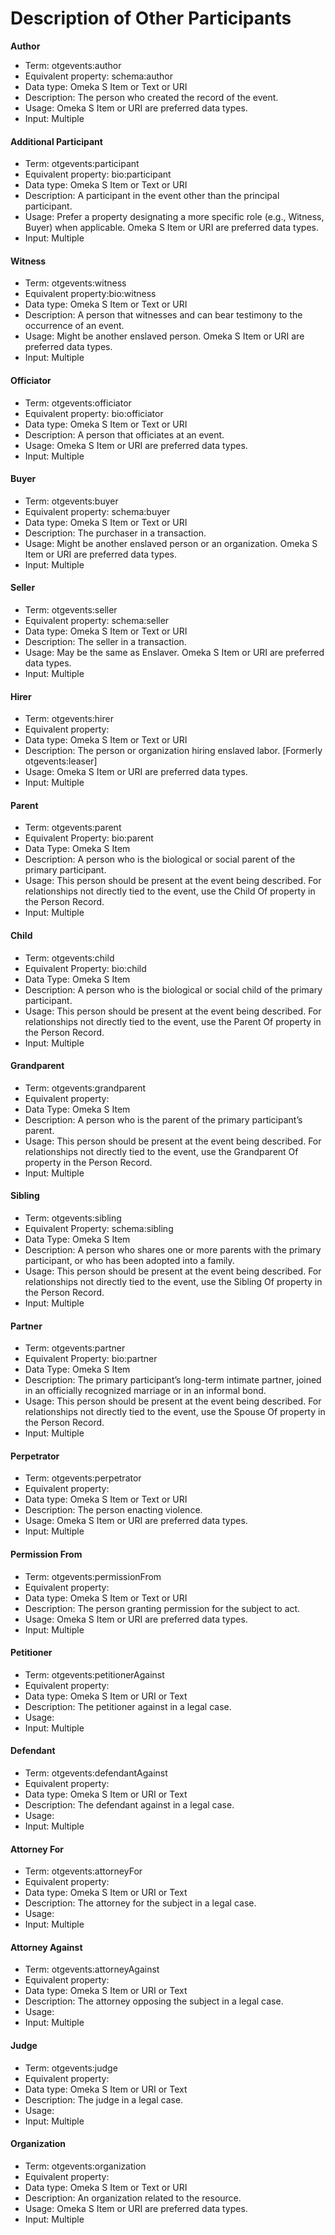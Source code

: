 # Description of Other Participants

**Author**

* Term: otgevents:author
* Equivalent property: schema:author
* Data type: Omeka S Item or Text or URI
* Description: The person who created the record of the event.
* Usage: Omeka S Item or URI are preferred data types.
* Input: Multiple

#### **Additional Participant**

* Term: otgevents:participant
* Equivalent property: bio:participant
* Data type: Omeka S Item or Text or URI
* Description: A participant in the event other than the principal participant.
* Usage: Prefer a property designating a more specific role (e.g., Witness, Buyer) when applicable. Omeka S Item or URI are preferred data types.
* Input: Multiple

#### **Witness**

* Term: otgevents:witness
* Equivalent property:bio:witness
* Data type: Omeka S Item or Text or URI
* Description: A person that witnesses and can bear testimony to the occurrence of an event.&#x20;
* Usage: Might be another enslaved person. Omeka S Item or URI are preferred data types.
* Input: Multiple

#### **Officiator**

* Term: otgevents:officiator
* Equivalent property: bio:officiator
* Data type: Omeka S Item or Text or URI
* Description: A person that officiates at an event.
* Usage: Omeka S Item or URI are preferred data types.
* Input: Multiple

#### **Buyer**

* Term: otgevents:buyer
* Equivalent property: schema:buyer
* Data type: Omeka S Item or Text or URI
* Description: The purchaser in a transaction.&#x20;
* Usage: Might be another enslaved person or an organization. Omeka S Item or URI are preferred data types.
* Input: Multiple

#### **Seller**

* Term: otgevents:seller
* Equivalent property: schema:seller
* Data type: Omeka S Item or Text or URI
* Description: The seller in a transaction.&#x20;
* Usage: May be the same as Enslaver. Omeka S Item or URI are preferred data types.
* Input: Multiple

#### **Hirer**

* Term: otgevents:hirer
* Equivalent property:
* Data type: Omeka S Item or Text or URI
* Description: The person or organization hiring enslaved labor. \[Formerly otgevents:leaser]
* Usage: Omeka S Item or URI are preferred data types.
* Input: Multiple

#### **Parent**&#x20;

* Term: otgevents:parent
* Equivalent Property: bio:parent
* Data Type: Omeka S Item
* Description: A person who is the biological or social parent of the primary participant.&#x20;
* Usage: This person should be present at the event being described. For relationships not directly tied to the event, use the Child Of property in the Person Record.
* Input: Multiple

#### **Child**

* Term: otgevents:child
* Equivalent Property: bio:child
* Data Type: Omeka S Item
* Description: A person who is the biological or social child of the primary participant.&#x20;
* Usage: This person should be present at the event being described. For relationships not directly tied to the event, use the Parent Of property in the Person Record.
* Input: Multiple

#### **Grandparent**

* Term: otgevents:grandparent
* Equivalent property:
* Data Type: Omeka S Item
* Description: A person who is the parent of the primary participant’s parent.
* Usage: This person should be present at the event being described. For relationships not directly tied to the event, use the Grandparent Of property in the Person Record.
* Input: Multiple

#### **Sibling**

* Term: otgevents:sibling
* Equivalent Property:  schema:sibling
* Data Type: Omeka S Item
* Description: A person who shares one or more parents with the primary participant, or who has been adopted into a family.
* Usage: This person should be present at the event being described. For relationships not directly tied to the event, use the Sibling Of property in the Person Record.
* Input: Multiple

#### **Partner**

* Term: otgevents:partner
* Equivalent Property: bio:partner
* Data Type: Omeka S Item
* Description: The primary participant’s long-term intimate partner, joined in an officially recognized marriage or in an informal bond.
* Usage: This person should be present at the event being described. For relationships not directly tied to the event, use the Spouse Of property in the Person Record.
* Input: Multiple

#### **Perpetrator**

* Term: otgevents:perpetrator
* Equivalent property:
* Data type: Omeka S Item or Text or URI
* Description: The person enacting violence.
* Usage: Omeka S Item or URI are preferred data types.
* Input: Multiple

#### **Permission From**

* Term: otgevents:permissionFrom
* Equivalent property:
* Data type: Omeka S Item or Text or URI
* Description: The person granting permission for the subject to act.
* Usage: Omeka S Item or URI are preferred data types.
* Input: Multiple

#### **Petitioner**

* Term: otgevents:petitionerAgainst
* Equivalent property:
* Data type: Omeka S Item or URI or Text
* Description: The petitioner against in a legal case.
* Usage:
* Input: Multiple

#### **Defendant**

* Term: otgevents:defendantAgainst
* Equivalent property:
* Data type: Omeka S Item or URI or Text
* Description: The defendant against in a legal case.
* Usage:
* Input: Multiple

#### **Attorney For**

* Term: otgevents:attorneyFor
* Equivalent property:
* Data type: Omeka S Item or URI or Text
* Description: The attorney for the subject in a legal case.
* Usage:
* Input: Multiple

#### **Attorney Against**

* Term: otgevents:attorneyAgainst
* Equivalent property:
* Data type: Omeka S Item or URI or Text
* Description: The attorney opposing the subject in a legal case.
* Usage:
* Input: Multiple

#### **Judge**

* Term: otgevents:judge
* Equivalent property:
* Data type: Omeka S Item or URI or Text
* Description: The judge in a legal case.
* Usage:
* Input: Multiple

#### **Organization**

* Term: otgevents:organization
* Equivalent property:
* Data type: Omeka S Item or Text or URI
* Description: An organization related to the resource.
* Usage: Omeka S Item or URI are preferred data types.
* Input: Multiple

###
